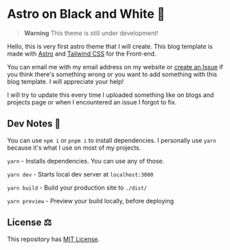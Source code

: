 # Astro on Black and White 🚀

> **Warning**
> This theme is still under development!

Hello, this is very first astro theme that I will create.
This blog template is made with [Astro](https://astro.build) and [Tailwind CSS](https://tailwindcss.com) for the Front-end.

You can email me with my email address on my website or [create an Issue](https://github.com/lancerossdev/astro-bw-blog/issues/new) if you think there's something wrong or you want to add something with this blog template. I will appreciate your help!


I will try to update this every time I uploaded something like on blogs and projects page or when I encountered an issue I forgot to fix.

## Dev Notes 📝

You can use `npm i` or `pnpm i` to install dependencies. I personally use `yarn` because it's what I use on most of my projects.

`yarn` - Installs dependencies. You can use any of those.

`yarn dev` - Starts local dev server at `localhost:3000`

`yarn build` - Build your production site to `./dist/`

`yarn preview` - Preview your build locally, before deploying

## License ⚖️

This repository has [MIT License](https://github.com/lancerossdev/astro-bw-blog/blob/master/LICENSE).